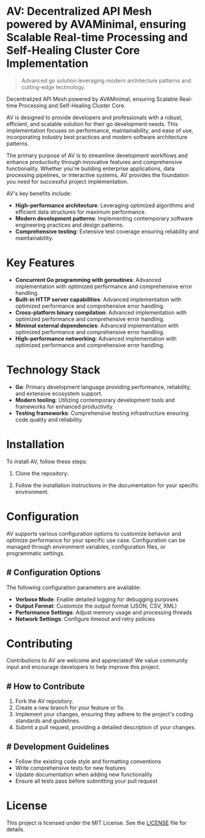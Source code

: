 <!-- fallback_AV_20251003211938_39651 -->

# AV: Decentralized API Mesh powered by AVAMinimal, ensuring Scalable Real-time Processing and Self-Healing Cluster Core Implementation
> Advanced go solution leveraging modern architecture patterns and cutting-edge technology.

Decentralized API Mesh powered by AVAMinimal, ensuring Scalable Real-time Processing and Self-Healing Cluster Core.

AV is designed to provide developers and professionals with a robust, efficient, and scalable solution for their go development needs. This implementation focuses on performance, maintainability, and ease of use, incorporating industry best practices and modern software architecture patterns.

The primary purpose of AV is to streamline development workflows and enhance productivity through innovative features and comprehensive functionality. Whether you're building enterprise applications, data processing pipelines, or interactive systems, AV provides the foundation you need for successful project implementation.

AV's key benefits include:

* **High-performance architecture**: Leveraging optimized algorithms and efficient data structures for maximum performance.
* **Modern development patterns**: Implementing contemporary software engineering practices and design patterns.
* **Comprehensive testing**: Extensive test coverage ensuring reliability and maintainability.

# Key Features

* **Concurrent Go programming with goroutines**: Advanced implementation with optimized performance and comprehensive error handling.
* **Built-in HTTP server capabilities**: Advanced implementation with optimized performance and comprehensive error handling.
* **Cross-platform binary compilation**: Advanced implementation with optimized performance and comprehensive error handling.
* **Minimal external dependencies**: Advanced implementation with optimized performance and comprehensive error handling.
* **High-performance networking**: Advanced implementation with optimized performance and comprehensive error handling.

# Technology Stack

* **Go**: Primary development language providing performance, reliability, and extensive ecosystem support.
* **Modern tooling**: Utilizing contemporary development tools and frameworks for enhanced productivity.
* **Testing frameworks**: Comprehensive testing infrastructure ensuring code quality and reliability.

# Installation

To install AV, follow these steps:

1. Clone the repository:


2. Follow the installation instructions in the documentation for your specific environment.

# Configuration

AV supports various configuration options to customize behavior and optimize performance for your specific use case. Configuration can be managed through environment variables, configuration files, or programmatic settings.

## # Configuration Options

The following configuration parameters are available:

* **Verbose Mode**: Enable detailed logging for debugging purposes
* **Output Format**: Customize the output format (JSON, CSV, XML)
* **Performance Settings**: Adjust memory usage and processing threads
* **Network Settings**: Configure timeout and retry policies

# Contributing

Contributions to AV are welcome and appreciated! We value community input and encourage developers to help improve this project.

## # How to Contribute

1. Fork the AV repository.
2. Create a new branch for your feature or fix.
3. Implement your changes, ensuring they adhere to the project's coding standards and guidelines.
4. Submit a pull request, providing a detailed description of your changes.

## # Development Guidelines

* Follow the existing code style and formatting conventions
* Write comprehensive tests for new features
* Update documentation when adding new functionality
* Ensure all tests pass before submitting your pull request

# License

This project is licensed under the MIT License. See the [LICENSE](https://github.com/Nurulika/AV/blob/main/LICENSE) file for details.
